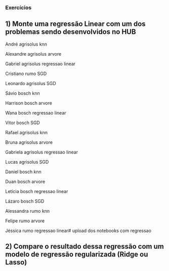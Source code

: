 ### Exercícios

## 1) Monte uma regressão Linear com um dos problemas sendo desenvolvidos no HUB

André	agrisolus	knn

Alexandre	agrisolus	arvore

Gabriel	agrisolus	regressao linear

Cristiano	rumo	SGD

Leonardo	agrisolus	SGD

Sávio	bosch	knn

Harrison	bosch	arvore

Wana	bosch	regressao linear

Vitor	bosch	SGD

Rafael	agrisolus	knn

Bruna	agrisolus	arvore

Gabriela	agrisolus	regressao linear

Lucas	agrisolus	SGD

Daniel	bosch	knn

Duan	bosch	arvore

Letícia	bosch	regressao linear

Lázaro	bosch	SGD

Alessandra	rumo	knn

Felipe	rumo	arvore

Jéssica	rumo	regressao linear# upload dos notebooks com regressao

## 2) Compare o resultado dessa regressão com um modelo de regressão regularizada (Ridge ou Lasso)
